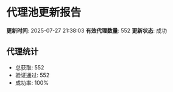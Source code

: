 # 代理池更新报告

**更新时间**: 2025-07-27 21:38:03
**有效代理数量**: 552
**更新状态**:  成功

## 代理统计
- 总获取: 552
- 验证通过: 552
- 成功率: 100%

